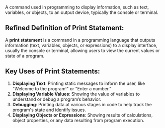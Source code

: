 A command used in programming to display information, such as text, variables, or objects, to an output device, typically the console or terminal.

## Refined Definition of Print Statement:

A **print statement** is a command in a programming language that outputs information (text, variables, objects, or expressions) to a display interface, usually the console or terminal, allowing users to view the current values or state of a program.

## Key Uses of Print Statements:

1. **Displaying Text**: Printing static messages to inform the user, like "Welcome to the program!" or "Enter a number."
2. **Displaying Variable Values**: Showing the value of variables to understand or debug a program’s behavior.
3. **Debugging**: Printing data at various stages in code to help track the program's state and identify issues.
4. **Displaying Objects or Expressions**: Showing results of calculations, object properties, or any data resulting from program execution.